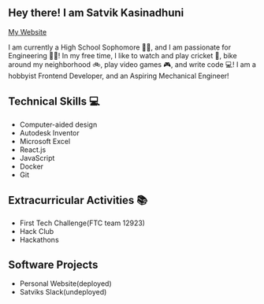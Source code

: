 ## Hey there! I am Satvik Kasinadhuni 
[My Website](https://kasinadhuniprogrammer.github.io/Personal-Website/)

I am currently a High School Sophomore 👨‍🎓, and I am passionate for Engineering 🧑‍🔧! In my free time, I like to watch and play cricket 🏏, bike around my neighborhood 🚲, play video games 🎮, and write code 💻! I am a hobbyist Frontend Developer, and an Aspiring Mechanical Engineer!



## Technical Skills 💻
- Computer-aided design 
- Autodesk Inventor
- Microsoft Excel
- React.js
- JavaScript
- Docker 
- Git


## Extracurricular Activities 📚
- First Tech Challenge(FTC team 12923) 
- Hack Club 
- Hackathons 

## Software Projects 
- Personal Website(deployed)
- Satviks Slack(undeployed)




<!--
**KasinadhuniProgrammer/KasinadhuniProgrammer** is a ✨ _special_ ✨ repository because its `README.md` (this file) appears on your GitHub profile.
